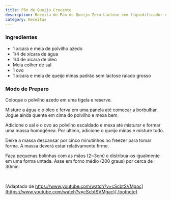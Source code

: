 ```yaml
---
title: Pão de Queijo Crocante
description: Receita de Pão de Queijo Zero Lactose sem liquidificador ou batedeira
category: Receitas
---
```


### Ingredientes

- 1 xícara e meia de polvilho azedo
- 1/4 de xícara de água
- 1/4 de xícara de óleo
- Meia colher de sal
- 1 ovo
- 1 xícara e meia de queijo minas padrão sem lactose ralado grosso

### Modo de Preparo

Coloque o polvilho azedo em uma tigela e reserve.

Misture a água e o óleo e ferva em uma panela até começar a borbulhar. Jogue ainda quente em cima do polvilho e mexa bem.

Adicione o sal e o ovo ao polvilho escaldado e mexa até misturar e formar uma massa homogênea. Por último, adicione o queijo minas e misture tudo.

Deixe a massa descansar por cinco minutinhos no freezer para tomar forma. A massa deverá estar relativamente firme.

Faça pequenas bolinhas com as mãos (2~3cm) e distribua-os igualmente em uma forma untada. Asse em forno médio (200 graus) por cerca de 30min.

<br />

[Adaptado de https://www.youtube.com/watch?v=cScbtSVMgac](https://www.youtube.com/watch?v=cScbtSVMgac){.footnote}
